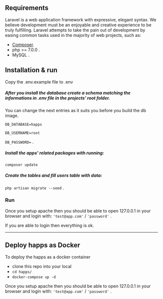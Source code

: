 ## Requirements

Laravel is a web application framework with expressive, elegant syntax. We believe development must be an enjoyable and creative experience to be truly fulfilling. Laravel attempts to take the pain out of development by easing common tasks used in the majority of web projects, such as:

- [Composer](https://getcomposer.org/).
- php >= 7.0.0 .
- MySQL .

## Installation & run

Copy the .env.example file to .env

##### After you install the database create a schema matching the informations in .env file in the projects' root folder.

You can change the next entries as it suits you before you build the db image. 

`DB_DATABASE=happs`

`DB_USERNAME=root`

`DB_PASSWORD=`
.

##### Install the apps' related packages with running: 

`composer update`

##### Create the tables and fill users table with data:

`php artisan migrate --seed` . 

### Run 

Once you setup apache then you should be able to open 127.0.0.1 in your browser and login with:
`'test@app.com'` / `'password'` .

If you are able to login then everything is ok. 

---
## Deploy happs as Docker

To deploy the happs as a docker container

* clone this repo into your local
* `cd happs/`
* `docker-compose up -d`

Once you setup apache then you should be able to open 127.0.0.1 in your browser and login with:
`'test@app.com'` / `'password'` .